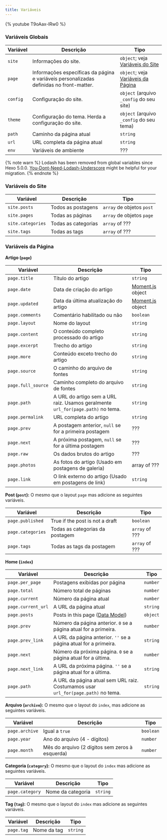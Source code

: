 ```yaml
---
title: Variáveis
---
```


{% youtube T9oAax-IRw0 %}

### Variáveis Globais

| Variável | Descrição                                                                               | Tipo                                     |
| -------- | --------------------------------------------------------------------------------------- | ---------------------------------------- |
| `site`   | Informações do site.                                                                    | `object`; veja [Variáveis do Site][]     |
| `page`   | Informações específicas da página e variáveis personalizadas definidas no front-matter. | `object`; veja [Variáveis da Página][]   |
| `config` | Configuração do site.                                                                   | `object` (arquivo `_config` do seu site) |
| `theme`  | Configuração do tema. Herda a configuração do site.                                     | `object` (arquivo `_config` do seu tema) |
| `path`   | Caminho da página atual                                                                 | `string`                                 |
| `url`    | URL completa da página atual                                                            | `string`                                 |
| `env`    | Variáveis de ambiente                                                                   | ???                                      |

{% note warn %}
Lodash has been removed from global variables since Hexo 5.0.0. [You-Dont-Need-Lodash-Underscore](https://github.com/you-dont-need/You-Dont-Need-Lodash-Underscore) might be helpful for your migration.
{% endnote %}

### Variáveis do Site

| Variável          | Descrição           | Tipo                      |
| ----------------- | ------------------- | ------------------------- |
| `site.posts`      | Todos as postagens  | `array` de objetos `post` |
| `site.pages`      | Todas as páginas    | `array` de objetos `page` |
| `site.categories` | Todas as categorias | `array` of ???            |
| `site.tags`       | Todas as tags       | `array` of ???            |

### Variáveis da Página

**Artigo (`page`)**

| Variável           | Descrição                                                                       | Tipo                 |
| ------------------ | ------------------------------------------------------------------------------- | -------------------- |
| `page.title`       | Título do artigo                                                                | `string`             |
| `page.date`        | Data de criação do artigo                                                       | [Moment.js][] object |
| `page.updated`     | Data da última atualização do artigo                                            | [Moment.js][] object |
| `page.comments`    | Comentário habilitado ou não                                                    | `boolean`            |
| `page.layout`      | Nome do layout                                                                  | `string`             |
| `page.content`     | O conteúdo completo processado do artigo                                        | `string`             |
| `page.excerpt`     | Trecho do artigo                                                                | `string`             |
| `page.more`        | Conteúdo exceto trecho do artigo                                                | `string`             |
| `page.source`      | O caminho do arquivo de fontes                                                  | `string`             |
| `page.full_source` | Caminho completo do arquivo de fontes                                           | `string`             |
| `page.path`        | A URL do artigo sem a URL raiz. Usamos geralmente `url_for(page.path)` no tema. | `string`             |
| `page.permalink`   | URL completa do artigo                                                          | `string`             |
| `page.prev`        | A postagem anterior, `null` se for a primeira postagem                          | ???                  |
| `page.next`        | A próxima postagem, `null` se for a última postagem                             | ???                  |
| `page.raw`         | Os dados brutos do artigo                                                       | ???                  |
| `page.photos`      | As fotos do artigo (Usado em postagens de galeria)                              | array of ???         |
| `page.link`        | O link externo do artigo (Usado em postagens de link)                           | `string`             |

**Post (`post`):** O mesmo que o layout `page` mas adicione as seguintes variáveis.

| Variável          | Descrição                       | Tipo           |
| ----------------- | ------------------------------- | -------------- |
| `page.published`  | True if the post is not a draft | `boolean`      |
| `page.categories` | Todas as categorias da postagem | `array` of ??? |
| `page.tags`       | Todas as tags da postagem       | `array` of ??? |

**Home (`index`)**

| Variável           | Descrição                                                                         | Tipo     |
| ------------------ | --------------------------------------------------------------------------------- | -------- |
| `page.per_page`    | Postagens exibidas por página                                                     | `number` |
| `page.total`       | Número total de páginas                                                           | `number` |
| `page.current`     | Número da página atual                                                            | `number` |
| `page.current_url` | A URL da página atual                                                             | `string` |
| `page.posts`       | Posts in this page ([Data Model](https://hexojs.github.io/warehouse/))            | `object` |
| `page.prev`        | Número da página anterior. `0` se a página atual for a primeira.                  | `number` |
| `page.prev_link`   | A URL da página anterior. `''` se a página atual for a primeira.                  | `string` |
| `page.next`        | Número da próxima página. `0` se a página atual for a última.                     | `number` |
| `page.next_link`   | A URL da próxima página. `''` se a página atual for a última.                     | `string` |
| `page.path`        | A URL da página atual sem URL raiz. Costumamos usar `url_for(page.path)` no tema. | `string` |

**Arquivo (`archive`):** O mesmo que o layout do `index`, mas adicione as seguintes variáveis.

| Variável       | Descrição                                       | Tipo      |
| -------------- | ----------------------------------------------- | --------- |
| `page.archive` | Igual a `true`                                  | `boolean` |
| `page.year`    | Ano do arquivo (4 - dígitos)                    | `number`  |
| `page.month`   | Mês do arquivo (2 dígitos sem zeros à esquerda) | `number`  |

**Categoria (`category`):** O mesmo que o layout do `index` mas adicione as seguintes variáveis.

| Variável        | Descrição         | Tipo     |
| --------------- | ----------------- | -------- |
| `page.category` | Nome da categoria | `string` |

**Tag (`tag`):** O mesmo que o layout do `index` mas adicione as seguintes variáveis.

| Variável   | Descrição   | Tipo     |
| ---------- | ----------- | -------- |
| `page.tag` | Nome da tag | `string` |

[Moment.js]: http://momentjs.com/
[Variáveis do Site]: #Variaveis-do-Site
[Variáveis da Página]: #Variaveis-da-Pagina
